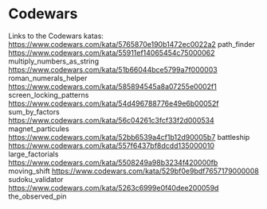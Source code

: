 # Codewars
Links to the Codewars katas:
 https://www.codewars.com/kata/5765870e190b1472ec0022a2 path_finder
 https://www.codewars.com/kata/55911ef14065454c75000062 multiply_numbers_as_string
 https://www.codewars.com/kata/51b66044bce5799a7f000003 roman_numerals_helper
 https://www.codewars.com/kata/585894545a8a07255e0002f1 screen_locking_patterns
 https://www.codewars.com/kata/54d496788776e49e6b00052f sum_by_factors
 https://www.codewars.com/kata/56c04261c3fcf33f2d000534 magnet_particules
 https://www.codewars.com/kata/52bb6539a4cf1b12d90005b7 battleship
 https://www.codewars.com/kata/557f6437bf8dcdd135000010 large_factorials
 https://www.codewars.com/kata/5508249a98b3234f420000fb moving_shift
 https://www.codewars.com/kata/529bf0e9bdf7657179000008 sudoku_validator
 https://www.codewars.com/kata/5263c6999e0f40dee200059d the_observed_pin
